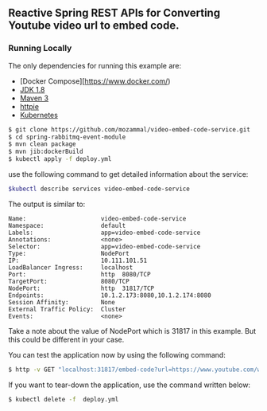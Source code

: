 ## Reactive Spring REST APIs for Converting Youtube video url to embed code.

### Running Locally
The only dependencies for running this example are:

- [Docker Compose][https://www.docker.com/)
- [JDK 1.8](http://www.oracle.com/technetwork/java/javase/downloads/jdk8-downloads-2133151.html)
- [Maven 3](https://maven.apache.org)
- [httpie](https://github.com/httpie/httpie)
- [Kubernetes](https://kubernetes.io/)

```sh
$ git clone https://github.com/mozammal/video-embed-code-service.git
$ cd spring-rabbitmq-event-module
$ mvn clean package
$ mvn jib:dockerBuild
$ kubectl apply -f deploy.yml
```

use the following command to get detailed information about the service:

```sh
$kubectl describe services video-embed-code-service
```

The output is similar to:

```
Name:                     video-embed-code-service
Namespace:                default
Labels:                   app=video-embed-code-service
Annotations:              <none>
Selector:                 app=video-embed-code-service
Type:                     NodePort
IP:                       10.111.101.51
LoadBalancer Ingress:     localhost
Port:                     http  8080/TCP
TargetPort:               8080/TCP
NodePort:                 http  31817/TCP
Endpoints:                10.1.2.173:8080,10.1.2.174:8080
Session Affinity:         None
External Traffic Policy:  Cluster
Events:                   <none>
```
Take a note about the value of NodePort which is 31817 in this example. But this could be
different in your case. 

You can test the application now by using the following command:

```sh
$ http -v GET "localhost:31817/embed-code?url=https://www.youtube.com/watch?v=GNU6Ue9HUJE"
```

If you want to tear-down the application, use the command written below:

```sh
$ kubectl delete -f  deploy.yml
```
